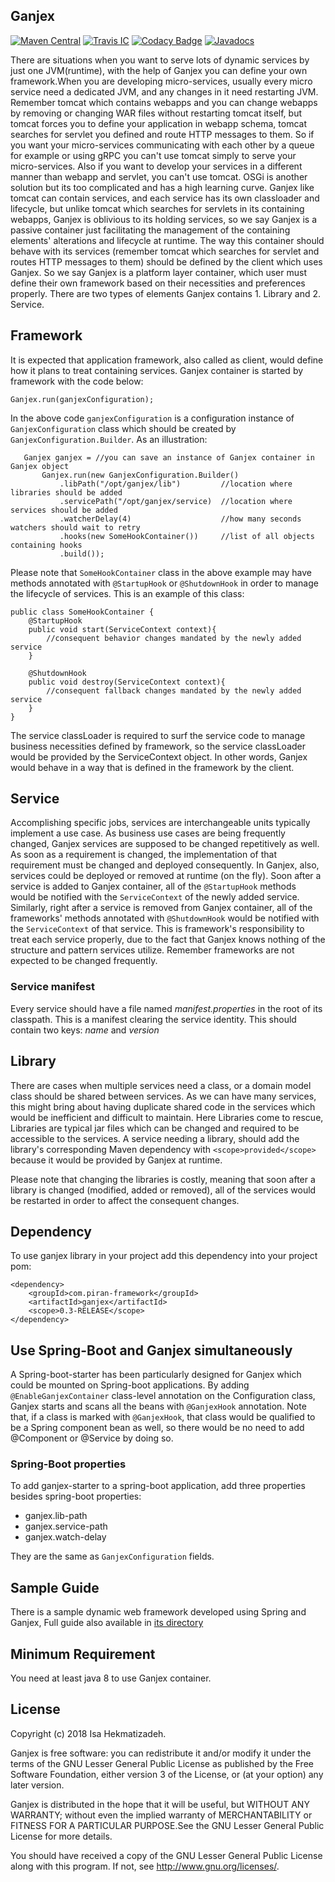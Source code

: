 ## Ganjex
[![Maven Central](https://maven-badges.herokuapp.com/maven-central/com.piran-framework/ganjex/badge.svg)](https://maven-badges.herokuapp.com/maven-central/com.piran-framework/ganjex)
[![Travis IC](https://travis-ci.org/piran-framework/ganjex.svg?branch=master)](https://travis-ci.org/piran-framework/ganjex)
[![Codacy Badge](https://api.codacy.com/project/badge/Grade/5bb12607be964e478f507fd04de0fc21)](https://www.codacy.com/app/esahekmat/ganjex?utm_source=github.com&amp;utm_medium=referral&amp;utm_content=piran-framework/ganjex&amp;utm_campaign=Badge_Grade)
[![Javadocs](http://javadoc.io/badge/com.piran-framework/ganjex.svg)](http://javadoc.io/doc/com.piran-framework/ganjex)

There are  situations when you want to serve lots of dynamic services by just one JVM(runtime), with the 
help of Ganjex you can define your own framework.When you are developing micro-services, usually 
every micro service need a dedicated JVM, and any changes in it need restarting JVM. Remember 
tomcat which contains webapps and you can change webapps by removing or changing WAR files 
without restarting tomcat itself, but tomcat forces you to define your application in webapp 
schema, tomcat searches for servlet you defined and route HTTP messages to them. So if you want 
your micro-services communicating with each other by a queue for example or using gRPC you can't 
use tomcat simply to serve your micro-services. Also if you want to develop your services in a 
different manner than webapp and servlet, you can't use tomcat. OSGi is another solution but its 
too complicated and has a high learning curve. Ganjex like tomcat can contain services, and each 
service has its own classloader and lifecycle, but unlike tomcat which searches for servlets in 
its containing webapps, Ganjex is oblivious to its holding services, so we say Ganjex is a 
passive container just facilitating the management of the containing elements' alterations and 
lifecycle at runtime. The way this container should behave with its services (remember tomcat 
which searches for servlet and routes HTTP messages to them) should be defined by the client 
which uses Ganjex. So we say Ganjex is a platform layer container, which user must define their 
own framework based on their necessities and preferences properly. There are two types of 
elements Ganjex contains 1. Library and 2. Service.      

## Framework
It is expected that application framework, also called as client, would define how it plans to 
treat containing services. Ganjex container is started by framework with the code below:
 ```
 Ganjex.run(ganjexConfiguration);
 ```
 In the above code `ganjexConfiguration` is a configuration instance of `GanjexConfiguration` 
 class which should be created by `GanjexConfiguration.Builder`. As an illustration:
 ```
 	Ganjex ganjex = //you can save an instance of Ganjex container in Ganjex object
 	    Ganjex.run(new GanjexConfiguration.Builder()
 	        .libPath("/opt/ganjex/lib")         //location where libraries should be added
 	        .servicePath("/opt/ganjex/service)  //location where services should be added
 	        .watcherDelay(4)                    //how many seconds watchers should wait to retry
 	        .hooks(new SomeHookContainer())     //list of all objects containing hooks
 	        .build());
 ``` 
Please note that `SomeHookContainer` class in the above example may have methods annotated with 
`@StartupHook` or `@ShutdownHook` in order to manage the lifecycle of services. This is an 
example of this class:
```
public class SomeHookContainer {
    @StartupHook
    public void start(ServiceContext context){
        //consequent behavior changes mandated by the newly added service
    }
    
    @ShutdownHook
    public void destroy(ServiceContext context){
        //consequent fallback changes mandated by the newly added service
    }
} 
```
The service classLoader is required to surf the service code to manage business necessities 
defined by framework, so the service classLoader would be provided by the ServiceContext object.
In other words, Ganjex would behave in a way that is defined in the framework by the client. 

## Service     
Accomplishing specific jobs, services are interchangeable units typically implement a use case. 
As business use cases are being frequently changed, Ganjex services are supposed to be changed
repetitively as well. As soon as a requirement is changed, the implementation of that requirement must 
be changed and deployed consequently. In Ganjex, also, services could be deployed or removed at runtime 
(on the fly). Soon after a service is added to Ganjex container, all of the `@StartupHook` methods  
would be notified with the `ServiceContext` of the newly added service. Similarly, right after a 
service is removed from Ganjex container, all of the frameworks' methods annotated with 
`@ShutdownHook` would be notified with the `ServiceContext` of that service. 
This is framework's responsibility to treat each service properly, due to the fact that Ganjex 
knows nothing of the structure and pattern services utilize. Remember frameworks are not 
expected to be changed frequently.

### Service manifest
Every service should have a file named *manifest.properties* in the root of its classpath. This 
is a manifest clearing the service identity. This should contain two keys: *name* and *version*

## Library
There are cases when multiple services need a class, or a domain model class should be shared 
between services. As we can have many services, this might bring about having duplicate shared code 
in the services which would be inefficient and difficult to maintain. Here Libraries come to 
rescue, Libraries are typical jar files which can be changed and required to be accessible to the
services. A service needing a library, should 
add the library's corresponding Maven dependency with `<scope>provided</scope>` because it would 
be provided by Ganjex at runtime.

Please note that changing the libraries is costly, meaning that soon after a library is changed 
(modified, added or removed), all of the services would be restarted in order to affect the 
consequent changes.

## Dependency
To use ganjex library in your project add this dependency into your project pom:
```
<dependency>
    <groupId>com.piran-framework</groupId>
    <artifactId>ganjex</artifactId>
    <scope>0.3-RELEASE</scope>
</dependency>
```

## Use Spring-Boot and Ganjex simultaneously
A Spring-boot-starter has been particularly designed for Ganjex which could be mounted on 
Spring-boot applications. By adding `@EnableGanjexContainer` class-level annotation on the 
Configuration class, Ganjex starts and scans all the beans with `@GanjexHook` annotation. Note 
that, if a class is marked with `@GanjexHook`, that class would be qualified to be a Spring 
component bean as well, so there would be no need to add @Component or @Service by doing so.

### Spring-Boot properties 
To add ganjex-starter to a spring-boot application, add three properties besides spring-boot 
properties:
* ganjex.lib-path
* ganjex.service-path
* ganjex.watch-delay

They are the same as `GanjexConfiguration` fields.

## Sample Guide
There is a sample dynamic web framework developed using Spring and Ganjex, Full guide also available in 
[its directory](sample/sampleWebFramework)

## Minimum Requirement
You need at least java 8 to use Ganjex container.

## License
Copyright (c) 2018 Isa Hekmatizadeh.

Ganjex is free software: you can redistribute it and/or modify it under the terms of the GNU Lesser 
General Public License as published by the Free Software Foundation, either version 3 of the 
License, or (at your option) any later version.

Ganjex is distributed in the hope that it will be useful, but WITHOUT ANY WARRANTY; without even the
implied warranty of MERCHANTABILITY or FITNESS FOR A PARTICULAR PURPOSE.See the GNU Lesser General 
Public License for more details.

You should have received a copy of the GNU Lesser General Public License
along with this program.  If not, see <http://www.gnu.org/licenses/>.
